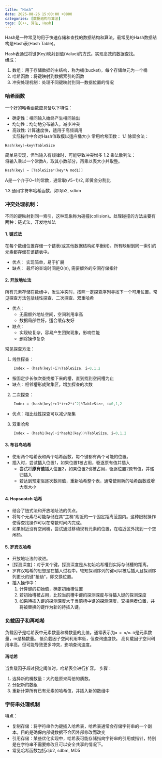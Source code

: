 ```yaml
---
title: "Hash"
date: 2025-08-26 15:00:00 +0800
categories: [数据结构与算法]
tags: [C++, 算法, Hash]
---
```


Hash是一种常见的用于快速存储和查找的数据结构和算法。最常见的Hash数据结构是Hash表(Hash Table)。

Hash表通过将键(Key)映射到值(Value)的方式，实现高效的数据查找。  
组成：
1. 数组：用于存储数据的主结构，称为桶(bucket)，每个存储单元为一个桶
2. 哈希函数：将键映射到数据索引的函数
3. 冲突处理机制：处理不同键映射到同一数据位置的情况
			
### 哈希函数
一个好的哈希函数应具备以下特性：
- 确定性：相同输入始终产生相同输出
- 均匀性：均匀地分布输入，减少冲突
- 高效性: 计算速度快，适用于高频调用  
实际操作中会对Hash值取模以适应桶大小
常用哈希函数：
1.1 除留余法：
``` C++
Hash(key)=key%TableSize
```
简单易实现，但当输入有规律时，可能导致冲突增多
1.2 乘法散列法：   
将输入乘以一个常数A，取其小数部分，再乘以表大小并取整。
``` C++
Hash(key) = [TableSize*(key*A mod1)]
```
A是一个介于0~1的常数，通常取(√5−1)/2, 即黄金分割比

1.3 通用字符串哈希函数，如Djb2, sdbm
		
### 冲突处理机制：
不同的键映射到同一索引，这种现象称为碰撞(collision)。处理碰撞的方法主要有两种：链式法，开发地址法
#### 1. 链式法
在每个数组位置存储一个链表(或其他数据结构如平衡树)。所有映射到同一索引的元素都存储在该链表中。
- 优点：	实现简单，易于扩展
- 缺点：	最坏的查询时间是O(n), 需要额外的空间存储指针

#### 2. 开放地址法
所有元素存储在数组中，发生冲突时，按照一定探查序列寻找下一个可用位置。常见探查方法包括线性探查、二次探查、双重哈希
- 优点：	
	- 无需额外地址空间，空间利用率高
	- 数据局部性好，适合缓存友好
- 缺点：	
	- 实现较复杂，容易产生团聚现象，影响性能
	- 删除操作复杂

常见探查方法：  
1. 线性探查：
``` C++
	Index = (hash(key)+i)%TableSize, i=0,1,2
```
- 按固定步长依次查找接下来的槽，直到找到空闲槽为止
- 缺点：相邻槽形成聚集区，增加探查的次数
2. 二次探查：
``` C++
	Index = (hash(key)+c1*i+c2*i^2)%TableSize, i=0,1,2
```
- 优点：相比线性探查可以减少聚集
3. 双重哈希
``` C++
	Index = (hash1(key)+i*hash2(key))%TableSize, i=0,1,2
```

#### 3. 布谷鸟哈希
- 使用两个哈希表和两个哈希函数，每个键都有两个可能的位置。
- 插入时，尝试插入位置1，如果位置1被占用，驱逐原有值并插入
	- 尝试将**原有值**插入位置2，如果位置2也被占用，驱逐位置2原有值，并递归插入
	- 若达到预定驱逐次数阈值，重新哈希整个表，通常使用新的哈希函数或增大表大小
#### 4. Hopscotch 哈希
- 结合了链式法和开放地址法的优点。
- 将每个元素尽可能存储在其"主桶"附近的一个固定距离范围内。这种限制操作使得查找操作可以在常数时间内完成。
- 如果附近没有空闲桶，尝试通过移动现有元素的位置，在临近区外找到一个空闲桶。
#### 5. 罗宾汉哈希
- 开放地址法的改进。
- [探测深度]：对于某个键，探测深度是从初始哈希槽到实际存储槽的距离。
- 罗宾汉哈希的思想是在插入过程中，较短探测序列的键可以被后插入且探测序列更长的键"抢劫"，即交换位置。
- 插入操作中：
	1. 计算键的初始值，确定初始槽位置
	2. 若初始槽被占用，比较当前槽中键的探测深度与待插入键的探测深度
	3. 如果待插入键的探测深度大于当前槽中键的探测深度，交换两者位置，并将被替换的键作为新的待插入键。
	
### 负载因子和再哈希
负载因子是哈希表中元素数量和桶数量的比值，通常表示为`α = n/m`. n是元素数量，m是桶数量。
	低负载因子空间利用率低，但查询速度快。
	高负载因子空间利用率高，但可能导致更多冲突，影响查询速度。
	
#### 再哈希
当负载因子超过预定阈值时，哈希表会进行扩容。
步骤：  
1. 选择新的桶数量：大约是原来两倍的质数。
2. 分配新的数组
3. 重新计算所有已有元素的哈希值，并插入新的数组中

### 字符串处理机制
特点：
- 复制存储：将字符串作为键插入哈希表，哈希表通常会存储字符串的一个副本。目的是确保内部键数据不会因外部修改而改变
- 引用存储：某些优化实现中，哈希表可能存储指向字符串的引用或指针，特别是在字符串不需要修改且可以安全共享的情况下。
- 常见哈希函数包括djb2, sdbm, MD5